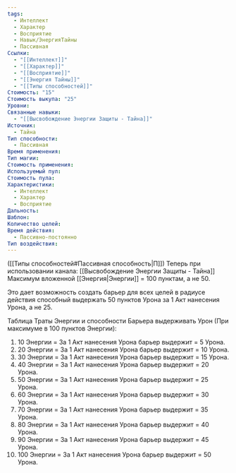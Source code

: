 ```yaml
---
tags:
  - Интеллект
  - Характер
  - Восприятие
  - Навык/ЭнергияТайны
  - Пассивная
Ссылки:
  - "[[Интеллект]]"
  - "[[Характер]]"
  - "[[Восприятие]]"
  - "[[Энергия Тайны]]"
  - "[[Типы способностей]]"
Стоимость: "15"
Стоимость выкупа: "25"
Уровни: 
Связанные навыки:
  - "[[Высвобождение Энергии Защиты - Тайна]]"
Источник:
  - Тайна
Тип способности:
  - Пассивная
Время применения: 
Тип магии: 
Стоимость применения: 
Используемый пул: 
Стоимость пула: 
Характеристики:
  - Интеллект
  - Характер
  - Восприятие
Дальность: 
Шаблон: 
Количество целей: 
Время действия:
  - Пассивно-постоянно
Тип воздействия:
---
```

([[Типы способностей#Пассивная способность|П]]) Теперь при использовании канала: [[Высвобождение Энергии Защиты - Тайна]] Максимум вложенной [[Энергия|Энергии]] = 100 пунктам, а не 50.

Это дает возможность создать барьер для всех целей в радиусе действия способный выдержать 50 пунктов Урона за 1 Акт нанесения Урона, а не 25.

Таблица Траты Энергии и способности Барьера выдерживать Урон
(При максимуме в 100 пунктов Энергии):

1. 10 Энергии = За 1 Акт нанесения Урона барьер выдержит = 5 Урона.
2. 20 Энергии = За 1 Акт нанесения Урона барьер выдержит = 10 Урона.
3. 30 Энергии = За 1 Акт нанесения Урона барьер выдержит = 15 Урона.
4. 40 Энергии = За 1 Акт нанесения Урона барьер выдержит = 20 Урона.
5. 50 Энергии = За 1 Акт нанесения Урона барьер выдержит = 25 Урона.
6. 60 Энергии = За 1 Акт нанесения Урона барьер выдержит = 30 Урона.
7. 70 Энергии = За 1 Акт нанесения Урона барьер выдержит = 35 Урона.
8. 80 Энергии = За 1 Акт нанесения Урона барьер выдержит = 40 Урона.
9. 90 Энергии = За 1 Акт нанесения Урона барьер выдержит = 45 Урона.
10. 100 Энергии = За 1 Акт нанесения Урона барьер выдержит = 50 Урона.